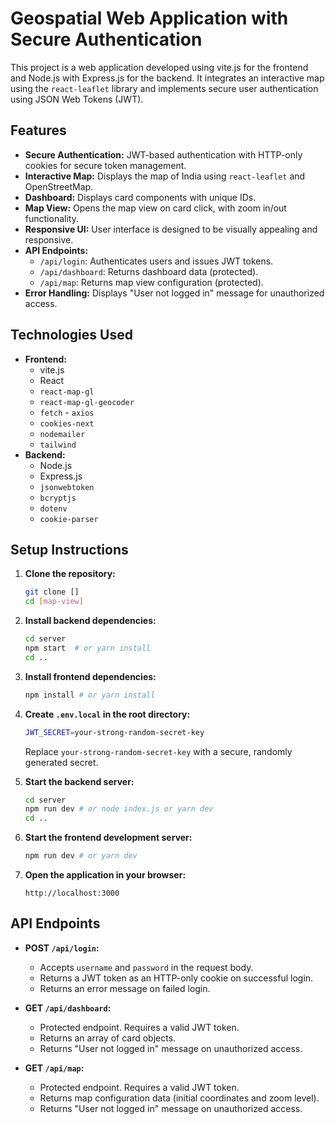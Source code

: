 # Geospatial Web Application with Secure Authentication

This project is a web application developed using vite.js for the frontend and Node.js with Express.js for the backend. It integrates an interactive map using the `react-leaflet` library  and implements secure user authentication using JSON Web Tokens (JWT).


## Features

-   **Secure Authentication:** JWT-based authentication with HTTP-only cookies for secure token management.
-   **Interactive Map:** Displays the map of India using `react-leaflet` and OpenStreetMap.
-   **Dashboard:** Displays card components with unique IDs.
-   **Map View:** Opens the map view on card click, with zoom in/out functionality.
-   **Responsive UI:** User interface is designed to be visually appealing and responsive.
-   **API Endpoints:**
    -   `/api/login`: Authenticates users and issues JWT tokens.
    -   `/api/dashboard`: Returns dashboard data (protected).
    -   `/api/map`: Returns map view configuration (protected).
-   **Error Handling:** Displays "User not logged in" message for unauthorized access.

## Technologies Used

-   **Frontend:**
    -   vite.js
    -   React
    -   `react-map-gl`
    -   `react-map-gl-geocoder`
    -   `fetch` - `axios`
    -   `cookies-next`
    -   `nodemailer`
    -   `tailwind`
-   **Backend:**
    -   Node.js
    -   Express.js
    -   `jsonwebtoken`
    -   `bcryptjs`
    -   `dotenv`
    -   `cookie-parser`

## Setup Instructions

1.  **Clone the repository:**

    ```bash
    git clone []
    cd [map-view]
    ```

2.  **Install backend dependencies:**

    ```bash
    cd server
    npm start  # or yarn install
    cd ..
    ```

3.  **Install frontend dependencies:**

    ```bash
    npm install # or yarn install
    ```

4.  **Create `.env.local` in the root directory:**

    ```bash
    JWT_SECRET=your-strong-random-secret-key
    ```

    Replace `your-strong-random-secret-key` with a secure, randomly generated secret.

5.  **Start the backend server:**

    ```bash
    cd server
    npm run dev # or node index.js or yarn dev
    cd ..
    ```

6.  **Start the frontend development server:**

    ```bash
    npm run dev # or yarn dev
    ```

7.  **Open the application in your browser:**

    ```
    http://localhost:3000
    ```

## API Endpoints

-   **POST `/api/login`:**
    -   Accepts `username` and `password` in the request body.
    -   Returns a JWT token as an HTTP-only cookie on successful login.
    -   Returns an error message on failed login.

-   **GET `/api/dashboard`:**
    -   Protected endpoint. Requires a valid JWT token.
    -   Returns an array of card objects.
    -   Returns "User not logged in" message on unauthorized access.

-   **GET `/api/map`:**
    -   Protected endpoint. Requires a valid JWT token.
    -   Returns map configuration data (initial coordinates and zoom level).
    -   Returns "User not logged in" message on unauthorized access.


